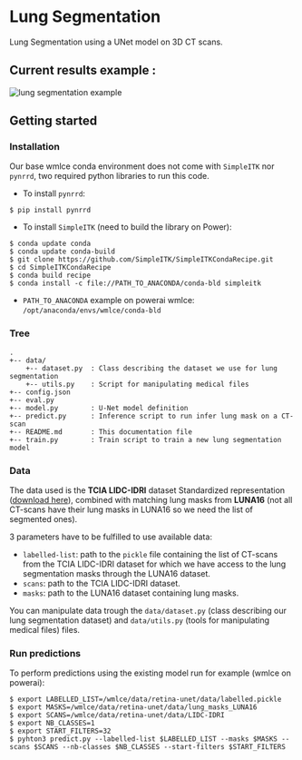 # Lung Segmentation

Lung Segmentation using a UNet model on 3D CT scans.

## Current results example :

![lung segmentation example](https://github.com/Thvnvtos/Lung_Segmentation/blob/unet3d/readme_images/example_segmentation.png?raw=true)

## Getting started

### Installation

Our base wmlce conda environment does not come with `SimpleITK` nor `pynrrd`, two required python libraries to run this code.

+ To install `pynrrd`:
```
$ pip install pynrrd
```

+ To install `SimpleITK` (need to build the library on Power):
```
$ conda update conda
$ conda update conda-build
$ git clone https://github.com/SimpleITK/SimpleITKCondaRecipe.git
$ cd SimpleITKCondaRecipe
$ conda build recipe
$ conda install -c file://PATH_TO_ANACONDA/conda-bld simpleitk
```
  + `PATH_TO_ANACONDA` example on powerai wmlce: `/opt/anaconda/envs/wmlce/conda-bld`

### Tree

```
.
+-- data/
    +-- dataset.py	: Class describing the dataset we use for lung segmentation
    +-- utils.py	: Script for manipulating medical files
+-- config.json
+-- eval.py
+-- model.py		: U-Net model definition
+-- predict.py		: Inference script to run infer lung mask on a CT-scan
+-- README.md		: This documentation file
+-- train.py		: Train script to train a new lung segmentation model
```

### Data 

The data used is the __TCIA LIDC-IDRI__ dataset Standardized representation ([download here](https://wiki.cancerimagingarchive.net/display/DOI/Standardized+representation+of+the+TCIA+LIDC-IDRI+annotations+using+DICOM)), combined with matching lung masks from __LUNA16__ (not all CT-scans have their lung masks in LUNA16 so we need the list of segmented ones).

3 parameters have to be fulfilled to use available data:
+ `labelled-list`: path to the `pickle` file containing the list of CT-scans from the TCIA LIDC-IDRI dataset for which we have access to the lung segmentation masks through the LUNA16 dataset.
+ `scans`: path to the TCIA LIDC-IDRI dataset.
+ `masks`: path to the LUNA16 dataset containing lung masks.

You can manipulate data trough the `data/dataset.py` (class describing our lung segmentation dataset) and `data/utils.py` (tools for manipulating medical files) files.

### Run predictions

To perform predictions using the existing model run for example (wmlce on powerai):
```
$ export LABELLED_LIST=/wmlce/data/retina-unet/data/labelled.pickle
$ export MASKS=/wmlce/data/retina-unet/data/lung_masks_LUNA16
$ export SCANS=/wmlce/data/retina-unet/data/LIDC-IDRI
$ export NB_CLASSES=1
$ export START_FILTERS=32
$ pyhton3 predict.py --labelled-list $LABELLED_LIST --masks $MASKS --scans $SCANS --nb-classes $NB_CLASSES --start-filters $START_FILTERS 
``` 
